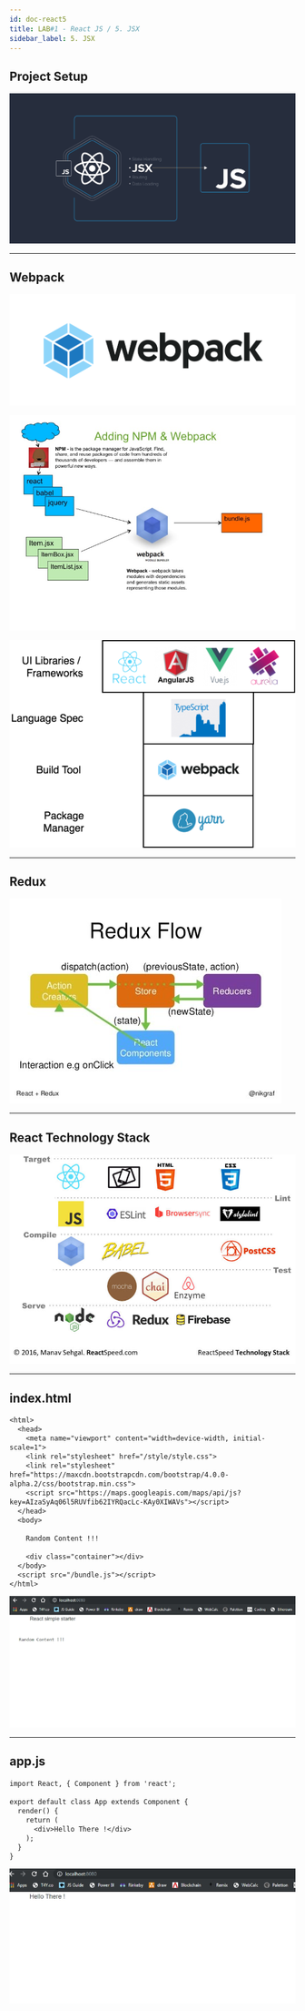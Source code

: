 ```yaml
---
id: doc-react5
title: LAB#1 - React JS / 5. JSX
sidebar_label: 5. JSX
---
```



## Project Setup


![alt text](.\assets\React_Imagem5_1.png)

---

## Webpack


![alt text](.\assets\React_Imagem5_3.png)


![alt text](.\assets\React_Imagem5_1.jpg)


![alt text](.\assets\React_Imagem5_2.png)


---

## Redux

![alt text](.\assets\React_Imagem5_2.jpg)

---


## React Technology Stack


![alt text](.\assets\React_Imagem5_3.jpg)

---

## index.html

~~~
<html>
  <head>
    <meta name="viewport" content="width=device-width, initial-scale=1">
    <link rel="stylesheet" href="/style/style.css">
    <link rel="stylesheet" href="https://maxcdn.bootstrapcdn.com/bootstrap/4.0.0-alpha.2/css/bootstrap.min.css">
    <script src="https://maps.googleapis.com/maps/api/js?key=AIzaSyAq06l5RUVfib62IYRQacLc-KAy0XIWAVs"></script>
  </head>
  <body>

    Random Content !!!

    <div class="container"></div>
  </body>
  <script src="/bundle.js"></script>
</html>

~~~

![alt text](.\assets\React_Imagem5_4.jpg)


---

## app.js

~~~
import React, { Component } from 'react';

export default class App extends Component {
  render() {
    return (
      <div>Hello There !</div>
    );
  }
}
~~~


![alt text](.\assets\React_Imagem5_5.jpg)
